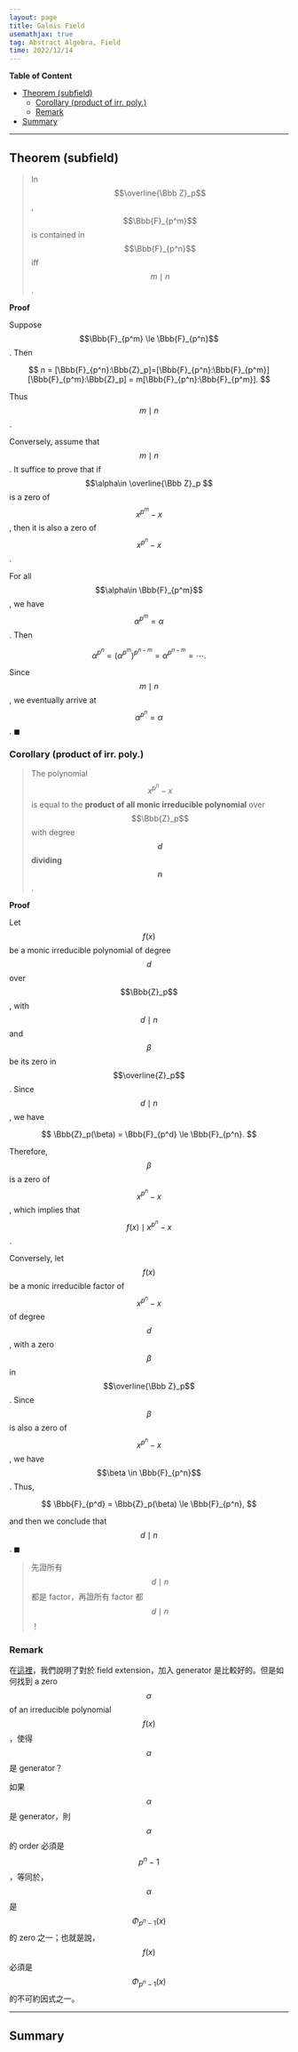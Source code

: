 ```yaml
---
layout: page
title: Galois Field
usemathjax: true
tag: Abstract Algebra, Field
time: 2022/12/14
---
```


**Table of Content**
- [Theorem (subfield)](#theorem-subfield)
  - [Corollary (product of irr. poly.)](#corollary-product-of-irr-poly)
  - [Remark](#remark)
- [Summary](#summary)

---

## Theorem (subfield)
> In $$\overline{\Bbb Z}_p$$, $$\Bbb{F}_{p^m}$$ is contained in $$\Bbb{F}_{p^n}$$ iff $$m\mid n$$.

**Proof**

Suppose $$\Bbb{F}_{p^m} \le \Bbb{F}_{p^n}$$. Then

$$
n = [\Bbb{F}_{p^n}:\Bbb{Z}_p]=[\Bbb{F}_{p^n}:\Bbb{F}_{p^m}][\Bbb{F}_{p^m}:\Bbb{Z}_p] = m[\Bbb{F}_{p^n}:\Bbb{F}_{p^m}].
$$

Thus $$m\mid n$$.

Conversely, assume that $$m \mid n$$. It suffice to prove that if $$\alpha\in \overline{\Bbb Z}_p $$ is a zero of $$x^{p^m}-x$$, then it is also a zero of $$x^{p^n}-x$$.

For all $$\alpha\in \Bbb{F}_{p^m}$$, we have $$\alpha^{p^m} = \alpha$$. Then

$$
\alpha^{p^n} = (\alpha^{p^m})^{p^{n-m}} = \alpha^{p^{n-m}} = \cdots.
$$

Since $$m\mid n$$, we eventually arrive at $$\alpha^{p^n}=\alpha$$. ◼

### Corollary (product of irr. poly.)
> The polynomial $$x^{p^n}-x$$ is equal to the **product of all monic irreducible polynomial** over $$\Bbb{Z}_p$$ with degree **$$d$$ dividing $$n$$**.

**Proof**

Let $$f(x)$$ be a monic irreducible polynomial of degree $$d$$ over $$\Bbb{Z}_p$$, with $$d\mid n$$ and $$\beta$$ be its zero in $$\overline{Z}_p$$. Since $$d\mid n$$, we have

$$
\Bbb{Z}_p(\beta) = \Bbb{F}_{p^d} \le \Bbb{F}_{p^n}.
$$

Therefore, $$\beta$$ is a zero of $$x^{p^n}-x$$, which implies that $$f(x)\mid x^{p^n}-x$$. 

Conversely, let $$f(x)$$ be a monic irreducible factor of $$x^{p^n}-x$$ of degree $$d$$, with a zero $$\beta$$ in $$\overline{\Bbb Z}_p$$. Since $$\beta$$ is also a zero of $$x^{p^n}-x$$, we have $$\beta \in \Bbb{F}_{p^n}$$. Thus, 

$$
\Bbb{F}_{p^d} = \Bbb{Z}_p(\beta) \le \Bbb{F}_{p^n},
$$

and then we conclude that $$d\mid n$$. ◼

> 先證所有 $$d\mid n$$ 都是 factor，再證所有 factor 都 $$d\mid n$$！

### Remark

在[這裡](../P-field-extension/#remark-2)，我們說明了對於 field extension，加入 generator 是比較好的。但是如何找到 a zero $$\alpha$$ of an irreducible polynomial $$f(x)$$，使得 $$\alpha$$ 是 generator？

如果 $$\alpha$$ 是 generator，則 $$\alpha$$ 的 order 必須是 $$p^n-1$$，等同於，$$\alpha$$ 是 $$\Phi_{p^n-1}(x)$$ 的 zero 之一；也就是說，$$f(x)$$ 必須是 $$\Phi_{p^n-1}(x)$$ 的不可約因式之一。

---

## Summary


